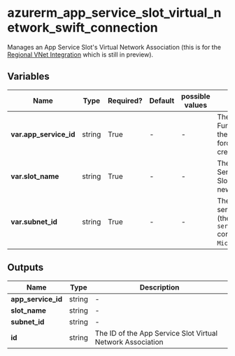 # azurerm_app_service_slot_virtual_network_swift_connection

Manages an App Service Slot's Virtual Network Association (this is for the [Regional VNet Integration](https://docs.microsoft.com/azure/app-service/web-sites-integrate-with-vnet#regional-vnet-integration) which is still in preview).

## Variables

| Name | Type | Required? | Default  | possible values | Description |
| ---- | ---- | --------- | -------- | ----------- | ----------- |
| **var.app_service_id** | string | True | -  |  -  | The ID of the App Service or Function App to associate to the VNet. Changing this forces a new resource to be created. | 
| **var.slot_name** | string | True | -  |  -  | The name of the App Service Slot or Function App Slot. Changing this forces a new resource to be created. | 
| **var.subnet_id** | string | True | -  |  -  | The ID of the subnet the app service will be associated to (the subnet must have a `service_delegation` configured for `Microsoft.Web/serverFarms`). | 



## Outputs

| Name | Type | Description |
| ---- | ---- | --------- | 
| **app_service_id** | string  | - | 
| **slot_name** | string  | - | 
| **subnet_id** | string  | - | 
| **id** | string  | The ID of the App Service Slot Virtual Network Association | 